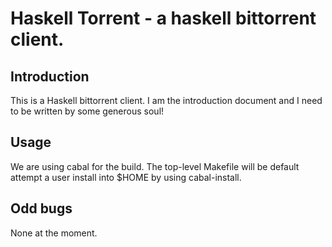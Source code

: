 Haskell Torrent - a haskell bittorrent client.
==========

Introduction
----------

This is a Haskell bittorrent client. I am the introduction document
and I need to be written by some generous soul!

Usage
-----------------

We are using cabal for the build. The top-level Makefile will be default
attempt a user install into $HOME by using cabal-install.

Odd bugs
--------

None at the moment.



